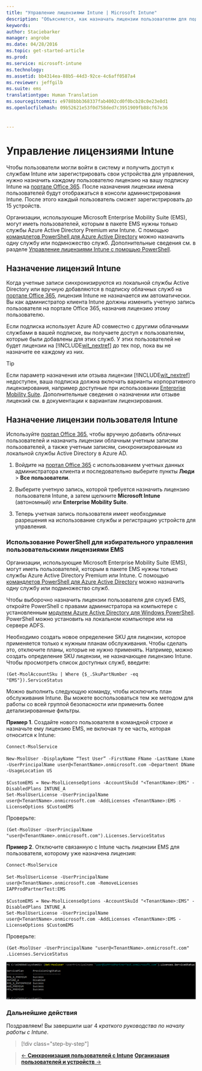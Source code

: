 ```yaml
---
title: "Управление лицензиями Intune | Microsoft Intune"
description: "Объясняется, как назначать лицензии пользователям для подписки Intune."
keywords: 
author: Staciebarker
manager: angrobe
ms.date: 04/28/2016
ms.topic: get-started-article
ms.prod: 
ms.service: microsoft-intune
ms.technology: 
ms.assetid: bb4314ea-88b5-44d3-92ce-4c6aff0587a4
ms.reviewer: jeffgilb
ms.suite: ems
translationtype: Human Translation
ms.sourcegitcommit: e9788bbb368337fab4002cd0f0bcb28c0e23e8d1
ms.openlocfilehash: 09b52621e53f0d758ded7c3951909fb88cf67e36


---
```


# Управление лицензиями Intune
Чтобы пользователи могли войти в систему и получить доступ к службам Intune или зарегистрировать свои устройства для управления, нужно назначить каждому пользователю лицензию на вашу подписку Intune на [портале Office 365](http://go.microsoft.com/fwlink/p/?LinkId=698854). После назначения лицензии имена пользователей будут отображаться в консоли администрирования Intune. После этого каждый пользователь сможет зарегистрировать до 15 устройств.

Организации, использующие Microsoft Enterprise Mobility Suite (EMS), могут иметь пользователей, которым в пакете EMS нужны только службы Azure Active Directory Premium или Intune. С помощью [командлетов PowerShell для Azure Active Directory](https://msdn.microsoft.com/library/jj151815.aspx) можно назначить одну службу или подмножество служб. Дополнительные сведения см. в разделе [Управление лицензиями Intune с помощью PowerShell](start-with-a-paid-subscription-to-microsoft-intune-step-4-posh.md).

## Назначение лицензий Intune
Когда учетные записи синхронизируются из локальной службы Active Directory или вручную добавляются в подписку облачных служб на [портале Office 365](http://go.microsoft.com/fwlink/p/?LinkId=698854), лицензия Intune не назначается им автоматически. Вы как администратор клиента Intune должны изменить учетную запись пользователя на портале Office 365, назначив лицензию этому пользователю.

Если подписка использует Azure AD совместно с другими облачными службами в вашей подписке, вы получаете доступ к пользователям, которые были добавлены для этих служб. У этих пользователей не будет лицензии на [!INCLUDE[wit_nextref](../includes/wit_nextref_md.md)] до тех пор, пока вы не назначите ее каждому из них.

> [!TIP]
> Если параметр назначения или отзыва лицензии [!INCLUDE[wit_nextref](../includes/wit_nextref_md.md)] недоступен, ваша подписка должна включать варианты корпоративного лицензирования, например доступные при использовании [Enterprise Mobility Suite](https://www.microsoft.com/en-us/server-cloud/enterprise-mobility/overview.aspx). Дополнительные сведения о назначении или отзыве лицензий см. в документации к вариантам лицензирования.

## Назначение лицензии пользователя Intune

Используйте [портал Office 365](http://go.microsoft.com/fwlink/p/?LinkId=698854), чтобы вручную добавить облачных пользователей и назначить лицензии облачным учетным записям пользователей, а также учетным записям, синхронизированным из локальной службы Active Directory в Azure AD.

1.  Войдите на [портал Office 365](http://go.microsoft.com/fwlink/p/?LinkId=698854) с использованием учетных данных администратора клиента и последовательно выберите пункты **Люди**  >  **Все пользователи**.

2.  Выберите учетную запись, которой требуется назначить лицензию пользователя Intune, а затем щелкните **Microsoft Intune** (автономный) или **Enterprise Mobility Suite**.

3.  Теперь учетная запись пользователя имеет необходимые разрешения на использование службы и регистрацию устройств для управления.

### Использование PowerShell для избирательного управления пользовательскими лицензиями EMS
Организации, использующие Microsoft Enterprise Mobility Suite (EMS), могут иметь пользователей, которым в пакете EMS нужны только службы Azure Active Directory Premium или Intune. С помощью [командлетов PowerShell для Azure Active Directory](https://msdn.microsoft.com/library/jj151815.aspx) можно назначить одну службу или подмножество служб.

Чтобы выборочно назначить лицензии пользователя для служб EMS, откройте PowerShell с правами администратора на компьютере с установленным [модулем Azure Active Directory для Windows PowerShell](https://msdn.microsoft.com/library/jj151815.aspx#bkmk_installmodule). PowerShell можно установить на локальном компьютере или на сервере ADFS.

Необходимо создать новое определение SKU для лицензии, которое применяется только к нужным планам обслуживания. Чтобы сделать это, отключите планы, которые не нужно применять. Например, можно создать определение SKU лицензии, не назначающее лицензию Intune. Чтобы просмотреть список доступных служб, введите:

    (Get-MsolAccountSku | Where {$_.SkuPartNumber -eq "EMS"}).ServiceStatus

Можно выполнить следующую команду, чтобы исключить план обслуживания Intune. Вы можете воспользоваться тем же методом для работы со всей группой безопасности или применить более детализированные фильтры.

**Пример 1**. Создайте нового пользователя в командной строке и назначьте ему лицензию EMS, не включая ту ее часть, которая относится к Intune:

    Connect-MsolService

    New-MsolUser -DisplayName “Test User” -FirstName FName -LastName LName -UserPrincipalName user@<TenantName>.onmicrosoft.com –Department DName -UsageLocation US

    $CustomEMS = New-MsolLicenseOptions -AccountSkuId "<TenantName>:EMS" -DisabledPlans INTUNE_A
    Set-MsolUserLicense -UserPrincipalName user@<TenantName>.onmicrosoft.com -AddLicenses <TenantName>:EMS -LicenseOptions $CustomEMS


Проверьте:

    (Get-MsolUser -UserPrincipalName "user@<TenantName>.onmicrosoft.com").Licenses.ServiceStatus

**Пример 2**. Отключите связанную с Intune часть лицензии EMS для пользователя, которому уже назначена лицензия:

    Connect-MsolService

    Set-MsolUserLicense -UserPrincipalName user@<TenantName>.onmicrosoft.com -RemoveLicenses IAPProdPartnerTest:EMS

    $CustomEMS = New-MsolLicenseOptions -AccountSkuId "<TenantName>:EMS" -DisabledPlans INTUNE_A
    Set-MsolUserLicense -UserPrincipalName user@<TenantName>.onmicrosoft.com -AddLicenses <TenantName>:EMS -LicenseOptions $CustomEMS

Проверьте:

    (Get-MsolUser -UserPrincipalName "user@<TenantName>.onmicrosoft.com" .Licenses.ServiceStatus

![PoSH-AddLic-Verify](./media/posh-addlic-verify.png)

### Дальнейшие действия
Поздравляем! Вы завершили шаг 4 *краткого руководства по началу работы с Intune*.
>[!div class="step-by-step"]

>[&larr; **Синхронизация пользователей с Intune**](.\start-with-a-paid-subscription-to-microsoft-intune-step-2.md)     [**Организация пользователей и устройств** &rarr;](.\start-with-a-paid-subscription-to-microsoft-intune-step-5.md)  



<!--HONumber=Jul16_HO5-->


